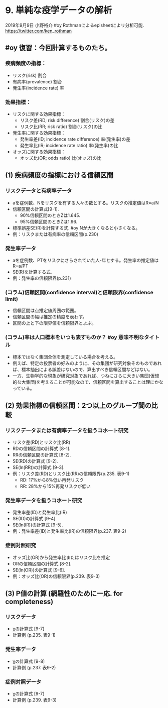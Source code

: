 # 9. 単純な疫学データの解析
2019年9月9日 小野裕介
#oy Rothmanによるepisheetによリ分析可能.　https://twitter.com/ken_rothman

## #oy 復習：今回計算するものたち。

### 疾病頻度の指標：
* リスク(risk) 					割合
* 有病率(prevalence)				割合	
* 発生率(incidence rate)				率

### 効果指標：
* リスクに関する効果指標：
	* リスク差(RD; risk difference)	割合(リスク)の差
	* リスク比(RR; risk ratio)		割合(リスク)の比
* 発生率に関する効果指標：
	* 発生率差(ID; incidence rate difference)	率(発生率)の差
	* 発生率比(IR; incidence rate ratio)	率(発生率)の比
* オッズに関する効果指標：
	* オッズ比(OR; odds ratio)		比(オッズ)の比

## (1) 疾病頻度の指標における信頼区間
### リスクデータと有病率データ
* aを症例数、Nをリスクを有する人々の数とする。リスクの推定値はR=a/N
* 信頼区間の計算式[9-1].
	* 90%信頼区間のときZは1.645. 
	* 95%信頼区間のときZは1.96. 
* 標準誤差SE(R)を計算する式. #oy Nが大きくなると小さくなる。
* 例：リスクまたは有病率の信頼区間(p.230)
### 発生率データ
* aを症例数、PTをリスクにさらされていた人-年とする。発生率の推定値はR=a/PT
* SE(R)を計算する式.
* 例：発生率の信頼限界(p.231)
### (コラム)信頼区間(confidence interval)と信頼限界(confidence limit)
* 信頼区間は点推定値周囲の範囲。
* 信頼区間の幅は推定の精度を表わす。
* 区間の上と下の限界値を信頼限界とよぶ。

### (コラム)率は人口標本をいつも表すものか？  #oy 意味不明なタイトル

* 標本ではなく集団全体を測定している場合を考える。
* 例えば、特定の投票者の好みのように、その集団が研究対象そのものであれば、標本抽出による誤差はないので、算出すべき信頼区間などはない。
* 一方、生物学的な現象が研究対象であれば、つねにさらに大きい集団(仮想的な大集団)を考えることが可能なので、信頼区間を算出することは理にかなっている。

## (2) 効果指標の信頼区間：2つ以上のグループ間の比較

### リスクデータまたは有病率データを扱うコホート研究
* リスク差(RD)とリスク比(RR)
* RDの信頼区間の計算式	[8-1].
* RRの信頼区間の計算式	[8-2].
* SE(RD)の計算式	[9-2]. 
* SE(ln(RR))の計算式	[9-3].
* 例：リスク差(RD)とリスク比(RR)の信頼限界(p.235. 表9-1)
	* RD: 17%から8%低い再発リスク
	* RR: 28%から15%再発リスクが低い

### 発生率データを扱うコホート研究
* 発生率差(ID)と発生率比(IR)
* SE(ID)の計算式	[9-4].
* SE(ln(IR))の計算式	[9-5].
* 例：発生率差(ID)と発生率比(IR)の信頼限界(p.237. 表9-2)

### 症例対照研究
* オッズ比(OR)から発生率比またはリスク比を推定
* ORの信頼区間の計算式	[8-2].
* SE(ln(OR))の計算式	[9-6].
* 例：オッズ比(OR)の信頼限界(p.239. 表9-3)

## (3) P値の計算 (網羅性のために一応. for completeness)
### リスクデータ
* χの計算式		[9-7]
* 計算例			(p.235. 表9-1)
### 発生率データ
* χの計算式		[9-8]
* 計算例			(p.237. 表9-2)
### 症例対照データ
* χの計算式		[9-7]
* 計算例			(p.239. 表9-3)
